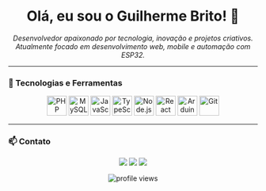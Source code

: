 <h1 align="center">Olá, eu sou o Guilherme Brito! 👋</h1>

<p align="center">
  <i>Desenvolvedor apaixonado por tecnologia, inovação e projetos criativos.</i><br/>
  <i>Atualmente focado em desenvolvimento web, mobile e automação com ESP32.</i>
</p>


---

### 🧰 Tecnologias e Ferramentas

<p align="center">
  <img src="https://cdn.jsdelivr.net/gh/devicons/devicon/icons/php/php-original.svg" height="40" alt="PHP"/>
  <img src="https://cdn.jsdelivr.net/gh/devicons/devicon/icons/mysql/mysql-original.svg" height="40" alt="MySQL"/>
  <img src="https://cdn.jsdelivr.net/gh/devicons/devicon/icons/javascript/javascript-original.svg" height="40" alt="JavaScript"/>
  <img src="https://cdn.jsdelivr.net/gh/devicons/devicon/icons/typescript/typescript-original.svg" height="40" alt="TypeScript"/>
  <img src="https://cdn.jsdelivr.net/gh/devicons/devicon/icons/nodejs/nodejs-original.svg" height="40" alt="Node.js"/>
  <img src="https://cdn.jsdelivr.net/gh/devicons/devicon/icons/react/react-original.svg" height="40" alt="React"/>
  <img src="https://cdn.jsdelivr.net/gh/devicons/devicon/icons/arduino/arduino-original.svg" height="40" alt="Arduino"/>
  <img src="https://cdn.jsdelivr.net/gh/devicons/devicon/icons/git/git-original.svg" height="40" alt="Git"/>
</p>

---

### 📫 Contato

<div align="center"> 
  <a href="https://instagram.com/guiihermerosa" target="_blank"><img src="https://img.shields.io/badge/-Instagram-%23E4405F?style=for-the-badge&logo=instagram&logoColor=white"></a>
  <a href="mailto:guiihermerosa.devv@gmail.com"><img src="https://img.shields.io/badge/-Gmail-%23333?style=for-the-badge&logo=gmail&logoColor=white"></a>
  <a href="https://www.linkedin.com/in/guiihermerosa" target="_blank"><img src="https://img.shields.io/badge/-LinkedIn-%230077B5?style=for-the-badge&logo=linkedin&logoColor=white"></a> 
</div>

<p align="center">
  <img src="https://komarev.com/ghpvc/?username=guiihermerosa&style=flat-square&color=blue" alt="profile views"/>
</p>
